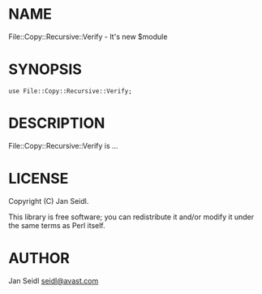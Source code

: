 # NAME

File::Copy::Recursive::Verify - It's new $module

# SYNOPSIS

    use File::Copy::Recursive::Verify;

# DESCRIPTION

File::Copy::Recursive::Verify is ...

# LICENSE

Copyright (C) Jan Seidl.

This library is free software; you can redistribute it and/or modify
it under the same terms as Perl itself.

# AUTHOR

Jan Seidl <seidl@avast.com>
